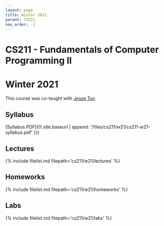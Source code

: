 ```yaml
---
layout: page
title: Winter 2021
parent: CS211
nav_order: -1
---
```


# CS211 - Fundamentals of Computer Programming II
# Winter 2021

This course was co-taught with [Jesse Tov](https://users.cs.northwestern.edu/~jesse/).

## Syllabus

[Syllabus PDF]({{ site.baseurl | append: '/files/cs211/w21/cs211-w21-syllabus.pdf' }})

## Lectures

{% include filelist.md filepath='cs211/w21/lectures' %}

## Homeworks

{% include filelist.md filepath='cs211/w21/homeworks' %}

## Labs

{% include filelist.md filepath='cs211/w21/labs' %}

